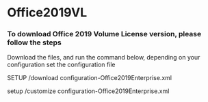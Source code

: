 # Office2019VL

### To download Office 2019 Volume License version, please follow the steps 

Download the files, and run the command below, depending on your configuration set the configuration file

SETUP /download configuration-Office2019Enterprise.xml

setup /customize configuration-Office2019Enterprise.xml

